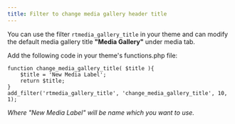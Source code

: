 ```yaml
---
title: Filter to change media gallery header title
---
```


You can use the filter `rtmedia_gallery_title` in your theme and can modify the default media gallery title  **"Media Gallery"** under media tab.

Add the following code in your theme's functions.php file:

	function change_media_gallery_title( $title ){
		$title = 'New Media Label';
		return $title;
	}
	add_filter('rtmedia_gallery_title', 'change_media_gallery_title', 10, 1);

_Where "New Media Label" will be name which you want to use._
